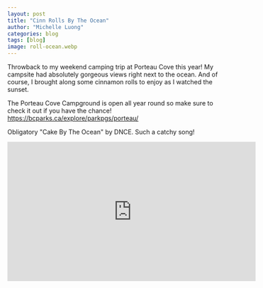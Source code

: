 ```yaml
---
layout: post
title: "Cinn Rolls By The Ocean"
author: "Michelle Luong"
categories: blog
tags: [blog]
image: roll-ocean.webp
---
```


Throwback to my weekend camping trip at Porteau Cove this year! My campsite had absolutely gorgeous views right next to the ocean. And of course, I brought along some cinnamon rolls to enjoy as I watched the sunset.

The Porteau Cove Campground is open all year round so make sure to check it out if you have the chance! <https://bcparks.ca/explore/parkpgs/porteau/>

Obligatory "Cake By The Ocean" by DNCE. Such a catchy song!

<iframe width="560" height="315" src="https://www.youtube.com/embed/PAzH-YAlFYc" title="YouTube video player" frameborder="0" allow="accelerometer; autoplay; clipboard-write; encrypted-media; gyroscope; picture-in-picture" allowfullscreen></iframe>
